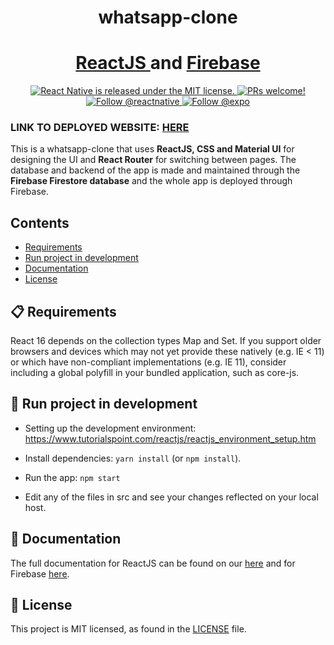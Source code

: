 <p><h1 align="center">whatsapp-clone</h1>
</p>

<h1 align="center">
  <a href="https://reactjs.org/">
    ReactJS
  </a>
  and 
  <a href ="https://firebase.google.com/">
     Firebase
  </a>
</h1>

<p align="center">
  <a href="https://github.com/facebook/react-native/blob/master/LICENSE">
    <img src="https://img.shields.io/badge/license-MIT-blue.svg" alt="React Native is released under the MIT license." />
  </a>
  <a href="https://reactnative.dev/docs/contributing">
    <img src="https://img.shields.io/badge/PRs-welcome-brightgreen.svg" alt="PRs welcome!" />
  </a>
  <a href="https://twitter.com/intent/follow?screen_name=reactjs">
    <img src="https://img.shields.io/twitter/follow/reactjs.svg?label=Follow%20@reactjs" alt="Follow @reactnative" />
  </a>
  <a href="https://twitter.com/intent/follow?screen_name=firebase">
    <img src="https://img.shields.io/twitter/follow/firebase.svg?label=Follow%20@firebase" alt="Follow @expo" />
  </a>
</p>


<h3>LINK TO DEPLOYED WEBSITE: <a href="https://whatsapp-clone-8418c.web.app">HERE</a></h3>

<p>
  This is a whatsapp-clone that uses <strong>ReactJS, CSS and Material UI</strong> for designing the UI and <strong>React Router</strong> for switching between pages.
  The database and backend of the app is made and maintained through the <strong>Firebase Firestore database</strong> and the whole app is deployed through Firebase.
</p>

[r]: https://reactjs.org/
[p]: https://reactnative.dev/docs/out-of-tree-platforms

## Contents

- [Requirements](#-requirements)
- [Run project in development](#-run-project-in-development)
- [Documentation](#-documentation)
- [License](#-license)


## 📋 Requirements

React 16 depends on the collection types Map and Set. If you support older browsers and devices which may not yet provide these natively (e.g. IE < 11) or which have non-compliant implementations (e.g. IE 11), consider including a global polyfill in your bundled application, such as core-js.

## 🎉 Run project in development

- Setting up the development environment: https://www.tutorialspoint.com/reactjs/reactjs_environment_setup.htm

- Install dependencies: `yarn install` (or `npm install`).

- Run the app: `npm start`

- Edit any of the files in src and see your changes reflected on your local host.

## 📖 Documentation

The full documentation for ReactJS can be found on our [here][docs] and for Firebase [here][docs1].

[docs]: https://reactjs.org/docs/getting-started.html
[docs1]: https://firebase.google.com/?gclid=CjwKCAjwn8SLBhAyEiwAHNTJbXWw7MQFKlOIOkEeUsW0pxZvFgcllB0pqK_8b-yhrFQ1adbOO4PapRoCkygQAvD_BwE&gclsrc=aw.ds


## 📄 License

This project is MIT licensed, as found in the [LICENSE][l] file.

[l]: https://github.com/tanu272/whatsapp-clone/blob/main/LICENSE
